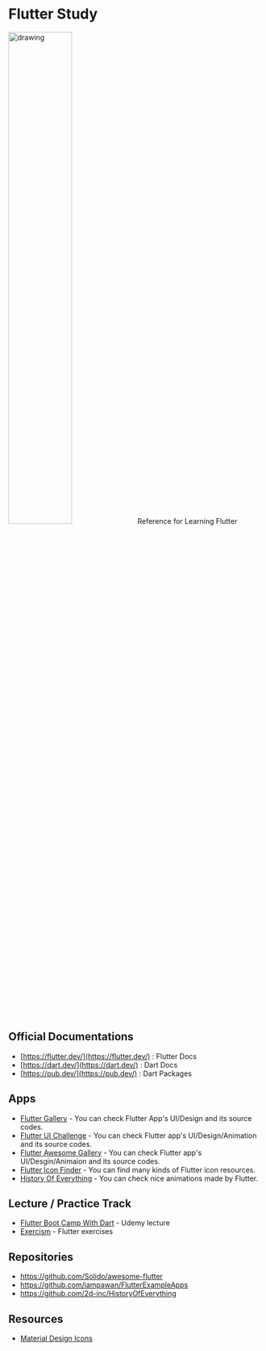 # Flutter Study
<img src="https://flutter.dev/assets/flutter-lockup-c13da9c9303e26b8d5fc208d2a1fa20c1ef47eb021ecadf27046dea04c0cebf6.png" alt="drawing" width="50%"/>
Reference for Learning Flutter

## Official Documentations
- [https://flutter.dev/](https://flutter.dev/) : Flutter Docs
- [https://dart.dev/](https://dart.dev/) : Dart Docs
- [https://pub.dev/](https://pub.dev/) : Dart Packages

## Apps
- [Flutter Gallery](https://play.google.com/store/apps/details?id=io.flutter.demo.gallery) - You can check Flutter App's UI/Design and its source codes.
- [Flutter UI Challenge](https://play.google.com/store/apps/details?id=com.popupbits.flutteruichallenges) - You can check Flutter app's  UI/Design/Animation and its source codes.
- [Flutter Awesome Gallery](https://play.google.com/store/apps/details?id=flutter.awesome.gallery) - You can check Flutter app's UI/Desgin/Animaion and its source codes.
- [Flutter Icon Finder](https://play.google.com/store/apps/details?id=com.tachyonfactory.icon_finder) - You can find many kinds of Flutter icon resources.
- [History Of Everything](https://play.google.com/store/apps/details?id=com.twodimensions.timeline) - You can check nice animations made by Flutter.

## Lecture / Practice Track
- [Flutter Boot Camp With Dart](https://www.udemy.com/course/flutter-bootcamp-with-dart/) - Udemy lecture
- [Exercism](https://exercism.io/my/tracks/dart) - Flutter exercises

## Repositories
- https://github.com/Solido/awesome-flutter
- https://github.com/iampawan/FlutterExampleApps
- https://github.com/2d-inc/HistoryOfEverything

## Resources
- [Material Design Icons](https://material.io/resources/icons/?style=baseline)